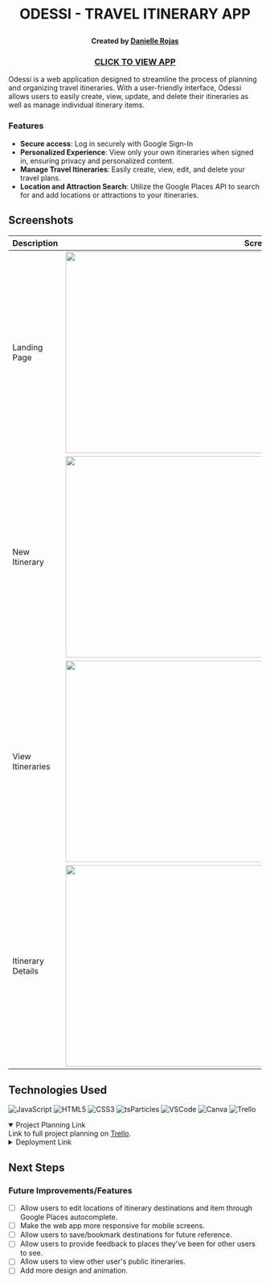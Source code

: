 # <p align="center">ODESSI - TRAVEL ITINERARY APP</p>

#### <p align="center">Created by [Danielle Rojas](https://www.linkedin.com/in/daniellerojas1/)</p>

### <p align="center">[CLICK TO VIEW APP](https://odessi-967addd3317d.herokuapp.com/)</p>


Odessi is a web application designed to streamline the process of planning and organizing travel itineraries. With a user-friendly interface, Odessi allows users to easily create, view, update, and delete their itineraries as well as manage individual itinerary items. 

### Features
* **Secure access**: Log in securely with Google Sign-In
* **Personalized Experience**: View only your own itineraries when signed in, ensuring privacy and personalized content.
* **Manage Travel Itineraries**: Easily create, view, edit, and delete your travel plans.
* **Location and Attraction Search**: Utilize the Google Places API to search for and add locations or attractions to your itineraries.

## Screenshots

| Description | Screenshot |
| --- | --- |
| Landing Page | <div id="header" align="center"><img src="https://i.imgur.com/3bdW5e3.jpg?1" width="800" height="400"></div> |
| New Itinerary | <div id="header" align="center"><img src="https://i.imgur.com/SnCaK3z.png?1" width="800" height="400"></div> |
| View Itineraries | <div id="header" align="center"><img src="https://i.imgur.com/9CQvI9s.png?1" width="800" height="400"></div> |
| Itinerary Details | <div id="header" align="center"><img src="https://i.imgur.com/bhZH9IX.png?1" width="800" height="400"></div> |

## Technologies Used

![JavaScript](https://img.shields.io/badge/-JavaScript-05122A?style=flat&logo=javascript)
![HTML5](https://img.shields.io/badge/-HTML5-05122A?style=flat&logo=html5) ![CSS3](https://img.shields.io/badge/-CSS-05122A?style=flat&logo=css3) ![tsParticles](https://img.shields.io/badge/-tsParticles-black) ![VSCode](https://img.shields.io/badge/-VS_Code-05122A?style=flat&logo=visualstudio) ![Canva](https://img.shields.io/badge/-Canva-05122A?style=flat&logo=canva) 
 ![Trello](https://img.shields.io/badge/-Trello-05122A?style=flat&logo=trello)


<details open>
    <summary> Project Planning Link</summary>
    Link to full project planning on <a href="">Trello</a>.
</details>
<details>
    <summary>Deployment Link</summary>
    <a href="https://odessi-967addd3317d.herokuapp.com/">Odessi - Travel App on Heroku/</a>
</details>


## Next Steps
### Future Improvements/Features
- [ ] Allow users to edit locations of itinerary destinations and item through Google Places autocomplete.
- [ ] Make the web app more responsive for mobile screens.
- [ ] Allow users to save/bookmark destinations for future reference. 
- [ ] Allow users to provide feedback to places they've been for other users to see. 
- [ ] Allow users to view other user's public itineraries. 
- [ ] Add more design and animation. 